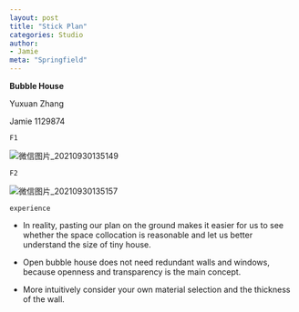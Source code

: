```yaml
---
layout: post
title: "Stick Plan"
categories: Studio
author:
- Jamie
meta: "Springfield"
---
```

**Bubble House**

Yuxuan Zhang

Jamie
1129874


`F1`

![微信图片_20210930135149](https://user-images.githubusercontent.com/90487072/135395035-09caee9c-0671-44f7-b1eb-0f945bf3dde2.jpg)

`F2`

![微信图片_20210930135157](https://user-images.githubusercontent.com/90487072/135395056-2451aaba-613d-4433-a559-da00a6258696.jpg)

`experience`

- In reality, pasting our plan on the ground makes it easier for us to see whether the space collocation is reasonable and let us better understand the size of tiny house.

- Open bubble house does not need redundant walls and windows, because openness and transparency is the main concept.

- More intuitively consider your own material selection and the thickness of the wall.
